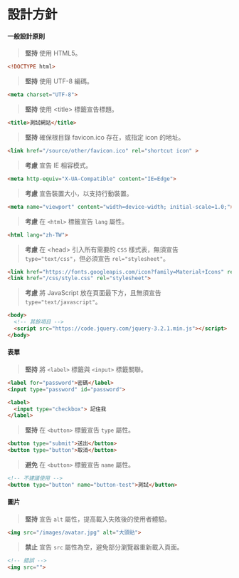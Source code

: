 # 設計方針

#### 一般設計原則

> **堅持** 使用 HTML5。

```html
<!DOCTYPE html>
```

> **堅持** 使用 UTF-8 編碼。

```html
<meta charset="UTF-8">
```

> **堅持** 使用 &lt;title&gt; 標籤宣告標題。

```html
<title>測試網站</title>
```

> **堅持** 確保根目錄 favicon.ico 存在，或指定 icon 的地址。

```html
<link href="/source/other/favicon.ico" rel="shortcut icon" >
```

> **考慮** 宣告 IE 相容模式。

```html
<meta http-equiv="X-UA-Compatible" content="IE=Edge">
```

> **考慮** 宣告裝置大小，以支持行動裝置。

```html
<meta name="viewport" content="width=device-width; initial-scale=1.0;">
```

> **考慮** 在 `<html>` 標籤宣告 `lang` 屬性。

```html
<html lang="zh-TW">
```

> **考慮** 在 &lt;head&gt; 引入所有需要的 `CSS` 樣式表，無須宣告 `type="text/css"`，但必須宣告 `rel="stylesheet"`。

```html
<link href="https://fonts.googleapis.com/icon?family=Material+Icons" rel="stylesheet">
<link href="/css/style.css" rel="stylesheet">
```

> **考慮** 將 JavaScript 放在頁面最下方，且無須宣告 `type="text/javascript"`。

```html
<body>
  <!-- 其餘項目 -->
  <script src="https://code.jquery.com/jquery-3.2.1.min.js"></script>
</body>
```

#### 表單

> **堅持** 將 `<label>` 標籤與 `<input>` 標籤關聯。

```html
<label for="password">密碼</label>
<input type="password" id="password">

<label>
  <input type="checkbox"> 記住我
</label>
```

> **堅持** 在 `<button>` 標籤宣告 `type` 屬性。

```html
<button type="submit">送出</button>
<button type="button">取消</button>
```

> **避免** 在 `<button>` 標籤宣告 `name` 屬性。

```html
<!-- 不建議使用 -->
<button type="button" name="button-test">測試</button>
```

#### 圖片

> **堅持** 宣告 `alt` 屬性，提高載入失敗後的使用者體驗。

```html
<img src="/images/avatar.jpg" alt="大頭貼">
```

> **禁止** 宣告 `src` 屬性為空，避免部分瀏覽器重新載入頁面。

```html
<!-- 錯誤 -->
<img src="">
```



